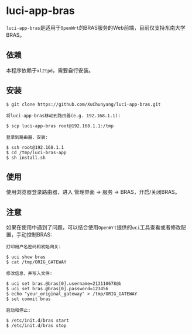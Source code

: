 # luci-app-bras

`luci-app-bras`是适用于`OpenWrt`的BRAS服务的Web前端，目前仅支持东南大学BRAS。

## 依赖
本程序依赖于`xl2tpd`，需要自行安装。

## 安装
    $ git clone https://github.com/XuChunyang/luci-app-bras.git

    将luci-app-bras移动到路由器(e.g. 192.168.1.1):

    $ scp luci-app-bras root@192.168.1.1:/tmp

    登录到路由器，安装:

    $ ssh root@192.168.1.1
    $ cd /tmp/luci-bras-app
    $ sh install.sh

## 使用

使用浏览器登录路由器，进入 管理界面 -> 服务 -> BRAS，开启/关闭BRAS。

## 注意

如果在使用中遇到了问题，可以结合使用`OpenWrt`提供的`uci`工具查看或者修改配置，手动控制BRAS:

    打印用户名密码和初始网关:

    $ uci show bras
    $ cat /tmp/ORIG_GATEWAY

    修改信息，并写入文件:

    $ uci set bras.@bras[0].username=213110678@b
    $ uci set bras.@bras[0].password=123456
    $ echo "your_original_gateway" > /tmp/ORIG_GATEWAY
    $ set commit bras

    启动和停止:

    $ /etc/init.d/bras start
    $ /etc/init.d/bras stop
